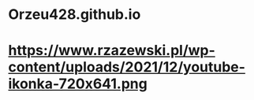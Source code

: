 # Orzeu428.github.io

# https://www.rzazewski.pl/wp-content/uploads/2021/12/youtube-ikonka-720x641.png
